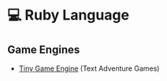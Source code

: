 # :computer: Ruby Language

## Game Engines

- [Tiny Game Engine](https://github.com/arichards4814/tiny_game_engine) (Text Adventure Games)
